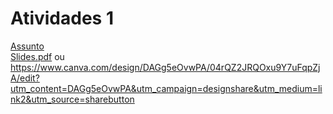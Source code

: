 # Atividades 1

[Assunto](Assunto.pdf)  
[Slides.pdf](Slides.pdf) ou https://www.canva.com/design/DAGg5eOvwPA/04rQZ2JRQOxu9Y7uFqpZjA/edit?utm_content=DAGg5eOvwPA&utm_campaign=designshare&utm_medium=link2&utm_source=sharebutton 
